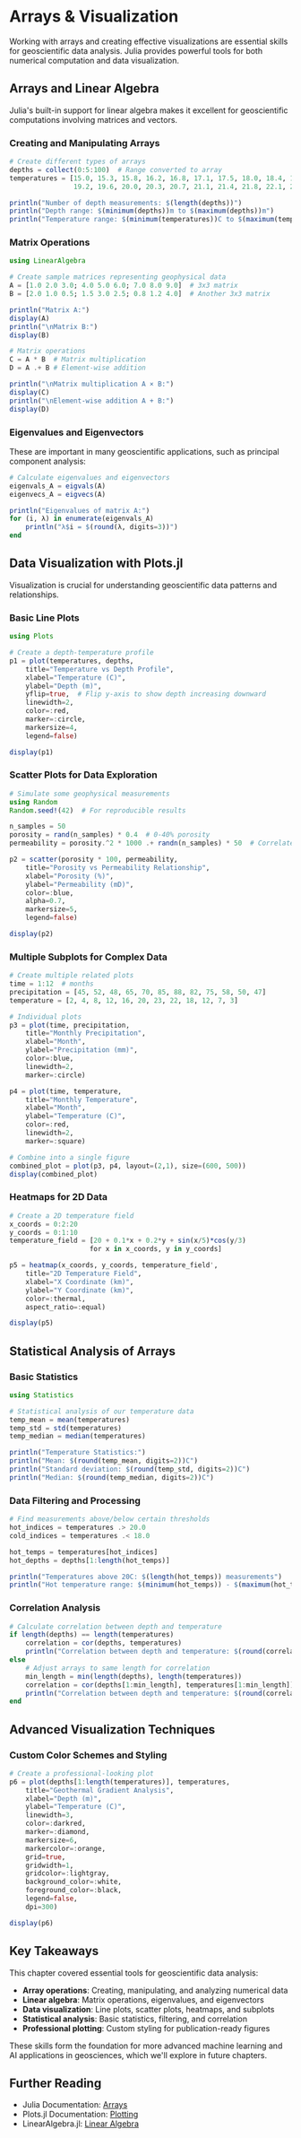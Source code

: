 # Arrays & Visualization

Working with arrays and creating effective visualizations are essential skills for geoscientific data analysis. Julia provides powerful tools for both numerical computation and data visualization.

## Arrays and Linear Algebra

Julia's built-in support for linear algebra makes it excellent for geoscientific computations involving matrices and vectors.

### Creating and Manipulating Arrays

```jl
# Create different types of arrays
depths = collect(0:5:100)  # Range converted to array
temperatures = [15.0, 15.3, 15.8, 16.2, 16.8, 17.1, 17.5, 18.0, 18.4, 18.9, 
                19.2, 19.6, 20.0, 20.3, 20.7, 21.1, 21.4, 21.8, 22.1, 22.5, 22.8]

println("Number of depth measurements: $(length(depths))")
println("Depth range: $(minimum(depths))m to $(maximum(depths))m")
println("Temperature range: $(minimum(temperatures))C to $(maximum(temperatures))C")
```

### Matrix Operations

```jl
using LinearAlgebra

# Create sample matrices representing geophysical data
A = [1.0 2.0 3.0; 4.0 5.0 6.0; 7.0 8.0 9.0]  # 3x3 matrix
B = [2.0 1.0 0.5; 1.5 3.0 2.5; 0.8 1.2 4.0]  # Another 3x3 matrix

println("Matrix A:")
display(A)
println("\nMatrix B:")
display(B)

# Matrix operations
C = A * B  # Matrix multiplication
D = A .+ B # Element-wise addition

println("\nMatrix multiplication A × B:")
display(C)
println("\nElement-wise addition A + B:")
display(D)
```

### Eigenvalues and Eigenvectors

These are important in many geoscientific applications, such as principal component analysis:

```jl
# Calculate eigenvalues and eigenvectors
eigenvals_A = eigvals(A)
eigenvecs_A = eigvecs(A)

println("Eigenvalues of matrix A:")
for (i, λ) in enumerate(eigenvals_A)
    println("λ$i = $(round(λ, digits=3))")
end
```

## Data Visualization with Plots.jl

Visualization is crucial for understanding geoscientific data patterns and relationships.

### Basic Line Plots

```jl
using Plots

# Create a depth-temperature profile
p1 = plot(temperatures, depths,
    title="Temperature vs Depth Profile",
    xlabel="Temperature (C)",
    ylabel="Depth (m)",
    yflip=true,  # Flip y-axis to show depth increasing downward
    linewidth=2,
    color=:red,
    marker=:circle,
    markersize=4,
    legend=false)

display(p1)
```

### Scatter Plots for Data Exploration

```jl
# Simulate some geophysical measurements
using Random
Random.seed!(42)  # For reproducible results

n_samples = 50
porosity = rand(n_samples) * 0.4  # 0-40% porosity
permeability = porosity.^2 * 1000 .+ randn(n_samples) * 50  # Correlated with noise

p2 = scatter(porosity * 100, permeability,
    title="Porosity vs Permeability Relationship",
    xlabel="Porosity (%)",
    ylabel="Permeability (mD)",
    color=:blue,
    alpha=0.7,
    markersize=5,
    legend=false)

display(p2)
```

### Multiple Subplots for Complex Data

```jl
# Create multiple related plots
time = 1:12  # months
precipitation = [45, 52, 48, 65, 70, 85, 88, 82, 75, 58, 50, 47]
temperature = [2, 4, 8, 12, 16, 20, 23, 22, 18, 12, 7, 3]

# Individual plots
p3 = plot(time, precipitation,
    title="Monthly Precipitation",
    xlabel="Month",
    ylabel="Precipitation (mm)",
    color=:blue,
    linewidth=2,
    marker=:circle)

p4 = plot(time, temperature,
    title="Monthly Temperature",
    xlabel="Month", 
    ylabel="Temperature (C)",
    color=:red,
    linewidth=2,
    marker=:square)

# Combine into a single figure
combined_plot = plot(p3, p4, layout=(2,1), size=(600, 500))
display(combined_plot)
```

### Heatmaps for 2D Data

```jl
# Create a 2D temperature field
x_coords = 0:2:20
y_coords = 0:1:10
temperature_field = [20 + 0.1*x + 0.2*y + sin(x/5)*cos(y/3) 
                    for x in x_coords, y in y_coords]

p5 = heatmap(x_coords, y_coords, temperature_field',
    title="2D Temperature Field",
    xlabel="X Coordinate (km)",
    ylabel="Y Coordinate (km)",
    color=:thermal,
    aspect_ratio=:equal)

display(p5)
```

## Statistical Analysis of Arrays

### Basic Statistics

```jl
using Statistics

# Statistical analysis of our temperature data
temp_mean = mean(temperatures)
temp_std = std(temperatures)
temp_median = median(temperatures)

println("Temperature Statistics:")
println("Mean: $(round(temp_mean, digits=2))C")
println("Standard deviation: $(round(temp_std, digits=2))C")
println("Median: $(round(temp_median, digits=2))C")
```

### Data Filtering and Processing

```jl
# Find measurements above/below certain thresholds
hot_indices = temperatures .> 20.0
cold_indices = temperatures .< 18.0

hot_temps = temperatures[hot_indices]
hot_depths = depths[1:length(hot_temps)]

println("Temperatures above 20C: $(length(hot_temps)) measurements")
println("Hot temperature range: $(minimum(hot_temps)) - $(maximum(hot_temps))C")
```

### Correlation Analysis

```jl
# Calculate correlation between depth and temperature
if length(depths) == length(temperatures)
    correlation = cor(depths, temperatures)
    println("Correlation between depth and temperature: $(round(correlation, digits=3))")
else
    # Adjust arrays to same length for correlation
    min_length = min(length(depths), length(temperatures))
    correlation = cor(depths[1:min_length], temperatures[1:min_length])
    println("Correlation between depth and temperature: $(round(correlation, digits=3))")
end
```

## Advanced Visualization Techniques

### Custom Color Schemes and Styling

```jl
# Create a professional-looking plot
p6 = plot(depths[1:length(temperatures)], temperatures,
    title="Geothermal Gradient Analysis",
    xlabel="Depth (m)",
    ylabel="Temperature (C)",
    linewidth=3,
    color=:darkred,
    marker=:diamond,
    markersize=6,
    markercolor=:orange,
    grid=true,
    gridwidth=1,
    gridcolor=:lightgray,
    background_color=:white,
    foreground_color=:black,
    legend=false,
    dpi=300)

display(p6)
```

## Key Takeaways

This chapter covered essential tools for geoscientific data analysis:

- **Array operations**: Creating, manipulating, and analyzing numerical data
- **Linear algebra**: Matrix operations, eigenvalues, and eigenvectors  
- **Data visualization**: Line plots, scatter plots, heatmaps, and subplots
- **Statistical analysis**: Basic statistics, filtering, and correlation
- **Professional plotting**: Custom styling for publication-ready figures

These skills form the foundation for more advanced machine learning and AI applications in geosciences, which we'll explore in future chapters.

## Further Reading

- Julia Documentation: [Arrays](https://docs.julialang.org/en/v1/manual/arrays/)
- Plots.jl Documentation: [Plotting](https://docs.juliaplots.org/stable/)
- LinearAlgebra.jl: [Linear Algebra](https://docs.julialang.org/en/v1/stdlib/LinearAlgebra/)
